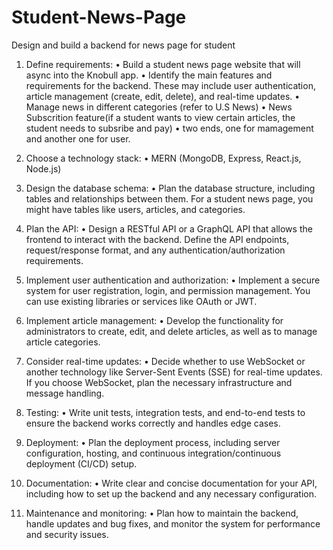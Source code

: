 # Student-News-Page

Design and build a backend for news page for student

1. Define requirements:
   • Build a student news page website that will async into the Knobull app. 
   • Identify the main features and requirements for the backend. These may include user authentication, article management (create, edit, delete), and real-time updates.
   • Manage news in different categories (refer to U.S News)
   • News Subscrition feature(if a student wants to view certain articles, the student needs to subsribe and pay)
   • two ends, one for mamagement and another one for user.
   
2. Choose a technology stack:
   • MERN (MongoDB, Express, React.js, Node.js)

3. Design the database schema:
   • Plan the database structure, including tables and relationships between them. For a student news page, you might have tables like users, articles, and categories.

4. Plan the API:
   • Design a RESTful API or a GraphQL API that allows the frontend to interact with the backend. Define the API endpoints, request/response format, and any authentication/authorization requirements.

5. Implement user authentication and authorization:
   • Implement a secure system for user registration, login, and permission management. You can use existing libraries or services like OAuth or JWT.

6. Implement article management:
   • Develop the functionality for administrators to create, edit, and delete articles, as well as to manage article categories.

7. Consider real-time updates:
   • Decide whether to use WebSocket or another technology like Server-Sent Events (SSE) for real-time updates. If you choose WebSocket, plan the necessary infrastructure and message handling.

8. Testing:
   • Write unit tests, integration tests, and end-to-end tests to ensure the backend works correctly and handles edge cases.

9. Deployment:
   • Plan the deployment process, including server configuration, hosting, and continuous integration/continuous deployment (CI/CD) setup.

10. Documentation:
    • Write clear and concise documentation for your API, including how to set up the backend and any necessary configuration.

11. Maintenance and monitoring:
    • Plan how to maintain the backend, handle updates and bug fixes, and monitor the system for performance and security issues.
